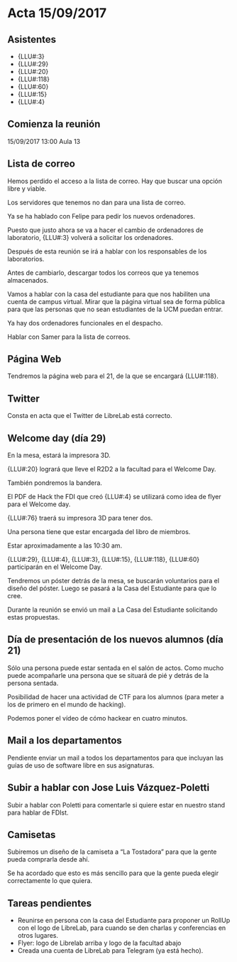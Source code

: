 # Acta 15/09/2017


## Asistentes

* {LLU#:3}
* {LLU#:29}
* {LLU#:20}
* {LLU#:118}
* {LLU#:60}
* {LLU#:15}
* {LLU#:4}


## Comienza la reunión

15/09/2017
13:00
Aula 13


## Lista de correo

Hemos perdido el acceso a la lista de correo. Hay que buscar una opción libre y viable.

Los servidores que tenemos no dan para una lista de correo.

Ya se ha hablado con Felipe para pedir los nuevos ordenadores.

Puesto que justo ahora se va a hacer el cambio de ordenadores de laboratorio, {LLU#:3} volverá a solicitar los ordenadores.

Después de esta reunión se irá a hablar con los responsables de los laboratorios.

Antes de cambiarlo, descargar todos los correos que ya tenemos almacenados.

Vamos a hablar con la casa del estudiante para que nos habiliten una cuenta de campus virtual. Mirar que la página virtual sea de forma pública para que las personas que no sean estudiantes de la UCM puedan entrar.

Ya hay dos ordenadores funcionales en el despacho.

Hablar con Samer para la lista de correos.


## Página Web

Tendremos la página web para el 21, de la que se encargará {LLU#:118}.


## Twitter

Consta en acta que el Twitter de LibreLab está correcto. 


## Welcome day (día 29)

En la mesa, estará la impresora 3D. 

{LLU#:20} logrará que lleve el R2D2 a la facultad para el Welcome Day. 

También pondremos la bandera. 

El PDF de Hack the FDI que creó {LLU#:4} se utilizará como idea de flyer para el Welcome day.

{LLU#:76} traerá su impresora 3D para tener dos.

Una persona tiene que estar encargada del libro de miembros. 

Estar aproximadamente a las 10:30 am.

{LLU#:29}, {LLU#:4}, {LLU#:3}, {LLU#:15}, {LLU#:118}, {LLU#:60} participarán en el Welcome Day.

Tendremos un póster detrás de la mesa, se buscarán voluntarios para el diseño del póster. Luego se pasará a la Casa del Estudiante para que lo cree.

Durante la reunión se envió un mail a La Casa del Estudiante solicitando estas propuestas.


## Día de presentación de los nuevos alumnos (día 21)

Sólo una persona puede estar sentada en el salón de actos. Como mucho puede acompañarle una persona que se situará de pié y detrás de la persona sentada. 

Posibilidad de hacer una actividad de CTF para los alumnos (para meter a los de primero en el mundo de hacking).

Podemos poner el vídeo de cómo hackear en cuatro minutos. 


## Mail a los departamentos

Pendiente enviar un mail a todos los departamentos para que incluyan las guías de uso de software libre en sus asignaturas. 


## Subir a hablar con Jose Luis Vázquez-Poletti

Subir a hablar con Poletti para comentarle si quiere estar en nuestro stand para hablar de FDIst.


## Camisetas

Subiremos un diseño de la camiseta a “La Tostadora” para que la gente pueda comprarla desde ahí.

Se ha acordado que esto es más sencillo para que la gente pueda elegir correctamente lo que quiera.


## Tareas pendientes

* Reunirse en persona con la casa del Estudiante para proponer un RollUp con el logo de LibreLab, para cuando se den charlas y conferencias en otros lugares. 
* Flyer: logo de Librelab arriba y logo de la facultad abajo
* Creada una cuenta de LibreLab para Telegram (ya está hecho).

